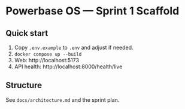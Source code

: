 # Powerbase OS — Sprint 1 Scaffold

## Quick start
1. Copy `.env.example` to `.env` and adjust if needed.
2. `docker compose up --build`
3. Web: http://localhost:5173
4. API health: http://localhost:8000/health/live

## Structure
See `docs/architecture.md` and the sprint plan.